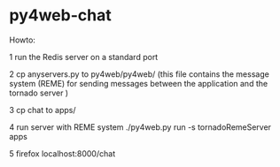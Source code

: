 # py4web-chat


Howto:

1 run the Redis server on a standard port

2 cp anyservers.py to py4web/py4web/
(this file contains the message system (REME) for sending messages between 
the application and the tornado server )

3 cp chat to apps/

4 run server with REME system
./py4web.py run -s tornadoRemeServer apps

5 firefox localhost:8000/chat


